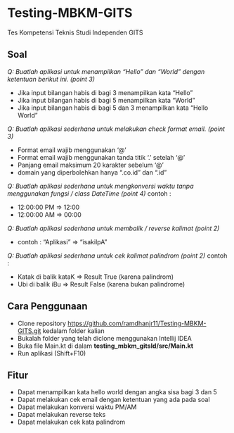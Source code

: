 # Testing-MBKM-GITS
Tes Kompetensi Teknis Studi Independen GITS

## Soal
*Q: Buatlah aplikasi untuk menampilkan “Hello” dan “World” dengan ketentuan berikut ini. (point 3)*
  - Jika input bilangan habis di bagi 3 menampilkan kata “Hello”
  - Jika input bilangan habis di bagi 5 menampilkan kata “World”
  - Jika input bilangan habis di bagi 5 dan 3 menampilkan kata “Hello World”
  
*Q: Buatlah aplikasi sederhana untuk melakukan check format email. (point 3)*
  - Format email wajib menggunakan ‘@’
  - Format email wajib menggunakan tanda titik ‘.’ setelah ‘@’
  - Panjang email maksimum 20 karakter sebelum ‘@’
  - domain yang diperbolehkan hanya “.co.id” dan “.id”

*Q: Buatlah aplikasi sederhana untuk mengkonversi waktu tanpa menggunakan fungsi / class DateTime (point 4)*
  contoh :
  - 12:00:00 PM => 12:00
  - 12:00:00 AM => 00:00
  
*Q: Buatlah aplikasi sederhana untuk membalik / reverse kalimat (point 2)*
  - contoh : “Aplikasi” => “isakilpA”

*Q: Buatlah aplikasi sederhana untuk cek kalimat palindrom (point 2)*
  contoh :
  - Katak di balik kataK => Result True (karena palindrom)
  - Ubi di balik iBu => Result False (karena bukan palindrome)
  
## Cara Penggunaan
  - Clone repository https://github.com/ramdhanjr11/Testing-MBKM-GITS.git kedalam folder kalian
  - Bukalah folder yang telah diclone menggunakan Intellij IDEA 
  - Buka file Main.kt di dalam **testing_mbkm_gitsId/src/Main.kt**
  - Run aplikasi (Shift+F10)
  
## Fitur
  - Dapat menampilkan kata hello world dengan angka sisa bagi 3 dan 5 
  - Dapat melakukan cek email dengan ketentuan yang ada pada soal 
  - Dapat melakukan konversi waktu PM/AM 
  - Dapat melakukan reverse teks 
  - Dapat melakukan cek kata palindrom 
